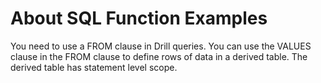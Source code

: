 # About SQL Function Examples
You need to use a FROM clause in Drill queries. You can use the VALUES clause in the FROM clause to define rows of data in a derived table. The derived table has statement level scope.
